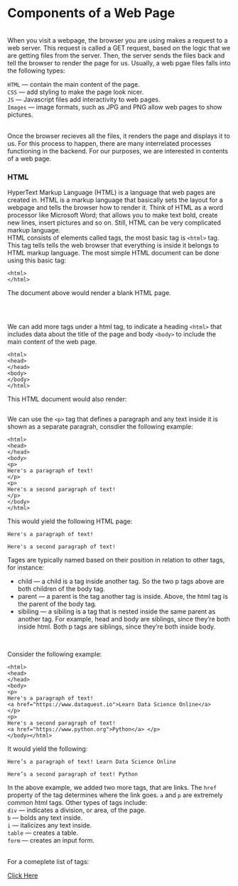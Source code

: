 
# Components of a Web Page
<br/>
When you visit a webpage, the browser you are using makes a request to a web server. This request is called a GET request, based on the logic that we are getting files from the server. Then, the server sends the files back and tell the browser to render the page for us. Usually, a web pgae files falls into the following types:

<br/>

`HTML` — contain the main content of the page.<br/>
`CSS` — add styling to make the page look nicer.<br/>
`JS` — Javascript files add interactivity to web pages.<br/>
`Images` — image formats, such as JPG and PNG allow web pages to show pictures.

<br/>
Once the browser recieves all the files, it renders the page and displays it to us. For this process to happen, there are many interrelated processes functioning in the backend. For our purposes, we are interested in contents of a web page.

<br/>

### HTML

HyperText Markup Language (HTML) is a language that web pages are created in. HTML is a markup language that basically sets the layout for a webpage and tells the browser how to render it. Think of HTML as a word processor like Microsoft Word; that allows you to make text bold, create new lines, insert pictures and so on. Still, HTML can be very complicated markup language.
<br/>
HTML consists of elements called tags, the most basic tag is `<html>` tag. This tag tells tells the web browser that everything is inside it belongs to HTML markup language. The most simple HTML document can be done using this basic tag:


```
<html>
</html>
```
The document above would render a blank HTML page.

```

```

<br/>

We can add more tags under a html tag, to indicate a heading `<html>` that includes data about the title of the page and body `<body>` to include the main content of the web page.

```
<html>
<head>
</head>
<body>
</body>
</html>
```
This HTML document would also render:

```

```
We can use the `<p>` tag that defines a paragraph and any text inside it is shown as a separate paragrah, consdier the following example:

```
<html>
<head>
</head>
<body>
<p>
Here's a paragraph of text!
</p>
<p>
Here's a second paragraph of text!
</p>
</body>
</html>
```
This would yield the following HTML page:

```
Here's a paragraph of text!

Here's a second paragraph of text!

```
Tages are typically named based on their position in relation to other tags, for instance:

- child — a child is a tag inside another tag. So the two p tags above are both children of the body tag.
- parent — a parent is the tag another tag is inside. Above, the html tag is the parent of the body tag.
- sibiling — a sibiling is a tag that is nested inside the same parent as another tag. For example, head and body are siblings, since they’re both inside html. Both p tags are siblings, since they’re both inside body.

<br/>

Consider the following example:

```
<html>
<head>
</head>
<body>
<p>
Here's a paragraph of text!
<a href="https://www.dataquest.io">Learn Data Science Online</a>
</p>
<p>
Here's a second paragraph of text!
<a href="https://www.python.org">Python</a> </p>
</body></html>
```
It would yield the following:

```
Here’s a paragraph of text! Learn Data Science Online

Here’s a second paragraph of text! Python
```
In the above example, we added two more tags, that are links. The `href` property of the tag determines where the link goes. `a` and `p` are extremely common html tags. Other types of tags include:
<br/>
`div` — indicates a division, or area, of the page.<br/>
`b` — bolds any text inside.<br/>
`i` — italicizes any text inside.<br/>
`table` — creates a table.<br/>
`form` — creates an input form.

<br/>
For a comeplete list of tags:

[Click Here](https://developer.mozilla.org/en-US/docs/Web/HTML/Element)
